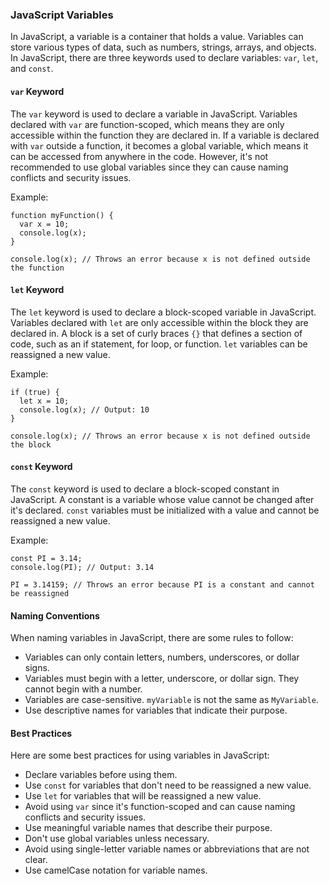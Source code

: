 ### JavaScript Variables

In JavaScript, a variable is a container that holds a value. Variables can store various types of data, such as numbers, strings, arrays, and objects. In JavaScript, there are three keywords used to declare variables: `var`, `let`, and `const`.

#### `var` Keyword

The `var` keyword is used to declare a variable in JavaScript. Variables declared with `var` are function-scoped, which means they are only accessible within the function they are declared in. If a variable is declared with `var` outside a function, it becomes a global variable, which means it can be accessed from anywhere in the code. However, it's not recommended to use global variables since they can cause naming conflicts and security issues.

Example:
```
function myFunction() {
  var x = 10;
  console.log(x);
}

console.log(x); // Throws an error because x is not defined outside the function
```

#### `let` Keyword

The `let` keyword is used to declare a block-scoped variable in JavaScript. Variables declared with `let` are only accessible within the block they are declared in. A block is a set of curly braces `{}` that defines a section of code, such as an if statement, for loop, or function. `let` variables can be reassigned a new value.

Example:
```
if (true) {
  let x = 10;
  console.log(x); // Output: 10
}

console.log(x); // Throws an error because x is not defined outside the block
```

#### `const` Keyword

The `const` keyword is used to declare a block-scoped constant in JavaScript. A constant is a variable whose value cannot be changed after it's declared. `const` variables must be initialized with a value and cannot be reassigned a new value.

Example:
```
const PI = 3.14;
console.log(PI); // Output: 3.14

PI = 3.14159; // Throws an error because PI is a constant and cannot be reassigned
```

#### Naming Conventions

When naming variables in JavaScript, there are some rules to follow:

- Variables can only contain letters, numbers, underscores, or dollar signs.
- Variables must begin with a letter, underscore, or dollar sign. They cannot begin with a number.
- Variables are case-sensitive. `myVariable` is not the same as `MyVariable`.
- Use descriptive names for variables that indicate their purpose.

#### Best Practices

Here are some best practices for using variables in JavaScript:

- Declare variables before using them.
- Use `const` for variables that don't need to be reassigned a new value.
- Use `let` for variables that will be reassigned a new value.
- Avoid using `var` since it's function-scoped and can cause naming conflicts and security issues.
- Use meaningful variable names that describe their purpose.
- Don't use global variables unless necessary.
- Avoid using single-letter variable names or abbreviations that are not clear.
- Use camelCase notation for variable names.
